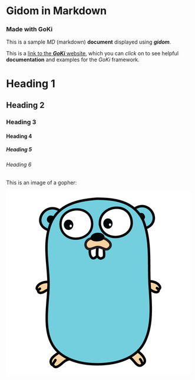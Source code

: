 # Gidom in Markdown

### Made with GoKi

This is a sample _MD_ (markdown) **document** displayed using ***gidom***.

This is a [link to the ***GoKi*** website](https://goki.dev), which you can _click_ on to see helpful **documentation** and examples for the *GoKi* framework.

# Heading 1
## Heading 2
### Heading 3
#### Heading 4
##### Heading 5
###### Heading 6

This is an image of a gopher: 

![Image of a gopher](gopher.png)